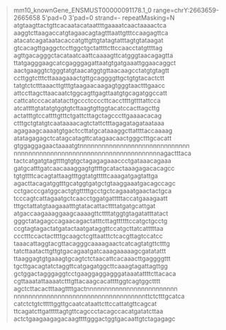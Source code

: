 >mm10_knownGene_ENSMUST00000091178.1_0 range=chrY:2663659-2665658 5'pad=0 3'pad=0 strand=- repeatMasking=N
atgtaagttactgttcacaatacataattttgaaaatcaactaaaactca
aaggtcttaagaccatgtagaacagtagtttaattgtttccaagagttca
atacatcagataatacaccatgttgttgtatagtatttagtgtataagat
gtcacagttgaggctccttggctgctattttcttccaacctatgttttag
agttgacagggctacataatcaattcaaaagttcatgggtaacagagtta
ttatgagggaagcatcgagggagattaatgtgatgaaattggaacaggct
aactgaaggtctgggtatgtaacatggtgttaacaagcctatgtgtagtt
ccttggtctttcttaaagaaactgttgcaggggttgctgtgtacactctt
tatgtctctttaaacttgtttgtaagaacaagagtgggtaactttgaacc
attccttagcttaacaatctggcagttgagttaatgtgcagatggccatt
cattcatcccacatatacttgccctccccttcaccttttgttttattcca
atcattttgtatatgtggtgtcttaagtgttggtacatccacttagcttg
actatttgtccattttgtttctgattcttagctagcccttgaaaacacag
ctttgctgtatgtcaataaaacagtctattctttagagatagataataaa
agagaagcaaaatgtgactccttatgcataaaggcttattttaccaaaag
atatagagagctcatagcatagttcatagaacaactgggctttgcacatt
gtggaggagaactaaaatgtnnnnnnnnnnnnnnnnnnnnnnnnnnnnnn
nnnnnnnnnnnnnnnnnnnnnnnnnnnnnnnnnnnnnnnnagactttaca
tactcatgatgtagttttgtgtgctagagagaaaccctgataaacagaaa
gatgcatttgatcaacaaaggagtgttttgcatactaaagagacacagcc
tgtgttttcacagtattaagtttggtatgtttttcaaagatgagtattga
agacttacagatggtttgcatggtgatgctgtaaggaaatgacagccagc
cctgacccgatggcactgtgtttttgcctgctcagaaatgaactactgca
tcccagtcattagaatgctcaacctggatgatttttaccatgaaagaatt
tttgctattatgtaagaaatttgtatacattacttttatgatgcattgat
atgaccaagaaaggaagcaaaagttcttttatggtgtagatatttatact
gggctatagagccagaacagactatttcttagttttttccatgctgcctg
ccgtagtagactatgatactaatgataggttccatgcttatcatttttaa
ccctttccactacttttgcaagctcgttaatttctcacgttagtccatcc
taaacattaggtacgttacagggcaaaagaactcatcagtatgttctttg
tatcttaatacttgttgtgacagaatgatcaaagaaaaagcgatatattt
ttaaggagtgtgaaagtgcagtctctaacattcacaaacttgaggggttt
tgcttgacagtatctaggttcatgagatggcttcaaagtagattagttgg
gctggactagggaggtcctgaaggaggagggataaatattttcttacaca
cgttaaatattaaaatctttgttacaagcacattttggtcagtggctttt
agctcttacactttaagttttgactnnnnnnnnnnnnnnnnnnnnnnnnn
nnnnnnnnnnnnnnnnnnnnnnnnnnnnnnnnnnnnttctctttgcatca
catctctgtctttttggttgcaatcataattcttccattatgttcagcat
ttcagatcttgatttttagtgttcagccctacagccacatgatatcttaa
actctgaagaagagacaagttttgggactggtgacaattgtctagagagc
